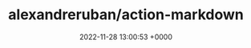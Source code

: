 ---
title: "alexandreruban/action-markdown"
link: "https://github.com/alexandreruban/action-markdown"
date: "2022-11-28 13:00:53 +0000"
---